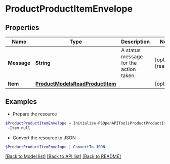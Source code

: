 # ProductProductItemEnvelope
## Properties

Name | Type | Description | Notes
------------ | ------------- | ------------- | -------------
**Message** | **String** | A status message for the action taken. | [optional] [readonly] 
**Item** | [**ProductModelsReadProductItem**](ProductModelsReadProductItem.md) |  | [optional] 

## Examples

- Prepare the resource
```powershell
$ProductProductItemEnvelope = Initialize-PSOpenAPIToolsProductProductItemEnvelope  -Message null `
 -Item null
```

- Convert the resource to JSON
```powershell
$ProductProductItemEnvelope | ConvertTo-JSON
```

[[Back to Model list]](../README.md#documentation-for-models) [[Back to API list]](../README.md#documentation-for-api-endpoints) [[Back to README]](../README.md)

